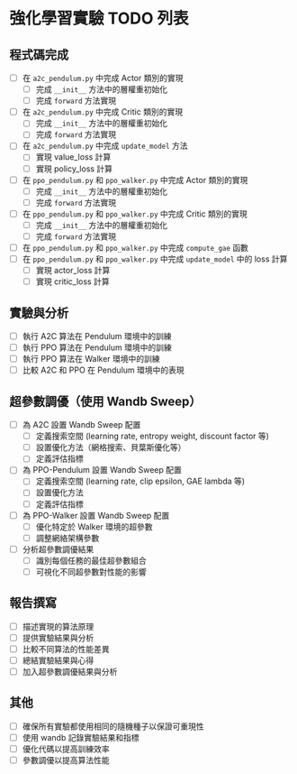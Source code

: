 # 強化學習實驗 TODO 列表

## 程式碼完成
- [ ] 在 `a2c_pendulum.py` 中完成 Actor 類別的實現
  - [ ] 完成 `__init__` 方法中的層權重初始化
  - [ ] 完成 `forward` 方法實現
- [ ] 在 `a2c_pendulum.py` 中完成 Critic 類別的實現
  - [ ] 完成 `__init__` 方法中的層權重初始化
  - [ ] 完成 `forward` 方法實現
- [ ] 在 `a2c_pendulum.py` 中完成 `update_model` 方法
  - [ ] 實現 value_loss 計算
  - [ ] 實現 policy_loss 計算

- [ ] 在 `ppo_pendulum.py` 和 `ppo_walker.py` 中完成 Actor 類別的實現
  - [ ] 完成 `__init__` 方法中的層權重初始化
  - [ ] 完成 `forward` 方法實現
- [ ] 在 `ppo_pendulum.py` 和 `ppo_walker.py` 中完成 Critic 類別的實現
  - [ ] 完成 `__init__` 方法中的層權重初始化
  - [ ] 完成 `forward` 方法實現
- [ ] 在 `ppo_pendulum.py` 和 `ppo_walker.py` 中完成 `compute_gae` 函數
- [ ] 在 `ppo_pendulum.py` 和 `ppo_walker.py` 中完成 `update_model` 中的 loss 計算
  - [ ] 實現 actor_loss 計算
  - [ ] 實現 critic_loss 計算

## 實驗與分析
- [ ] 執行 A2C 算法在 Pendulum 環境中的訓練
- [ ] 執行 PPO 算法在 Pendulum 環境中的訓練
- [ ] 執行 PPO 算法在 Walker 環境中的訓練
- [ ] 比較 A2C 和 PPO 在 Pendulum 環境中的表現

## 超參數調優（使用 Wandb Sweep）
- [ ] 為 A2C 設置 Wandb Sweep 配置
  - [ ] 定義搜索空間 (learning rate, entropy weight, discount factor 等)
  - [ ] 設置優化方法（網格搜索、貝葉斯優化等）
  - [ ] 定義評估指標
- [ ] 為 PPO-Pendulum 設置 Wandb Sweep 配置
  - [ ] 定義搜索空間 (learning rate, clip epsilon, GAE lambda 等)
  - [ ] 設置優化方法
  - [ ] 定義評估指標
- [ ] 為 PPO-Walker 設置 Wandb Sweep 配置
  - [ ] 優化特定於 Walker 環境的超參數
  - [ ] 調整網絡架構參數
- [ ] 分析超參數調優結果
  - [ ] 識別每個任務的最佳超參數組合
  - [ ] 可視化不同超參數對性能的影響

## 報告撰寫
- [ ] 描述實現的算法原理
- [ ] 提供實驗結果與分析
- [ ] 比較不同算法的性能差異
- [ ] 總結實驗結果與心得
- [ ] 加入超參數調優結果與分析

## 其他
- [ ] 確保所有實驗都使用相同的隨機種子以保證可重現性
- [ ] 使用 wandb 記錄實驗結果和指標
- [ ] 優化代碼以提高訓練效率
- [ ] 參數調優以提高算法性能 